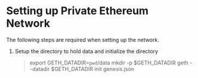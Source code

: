 # Setting up Private Ethereum Network
 
The following steps are required when setting up the network.

1. Setup the directory to hold data and initialize the directory

    > export GETH_DATADIR=`pwd`/data
    > mkdir -p $GETH_DATADIR
    > geth --datadir $GETH_DATADIR init genesis.json
